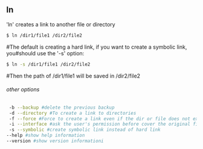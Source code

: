 ---
---

ln
--

'ln' creates a link to another file or directory

~~~ bash
$ ln /dir1/file1 /dir2/file2
~~~

<!--more-->

#The default is creating a hard link, if you want to create a symbolic link, you#should use the '-s' option:
~~~bash
$ ln -s /dir1/file1 /dir2/file2
~~~
#Then the path of /dir1/file1 will be saved in /dir2/file2

###### other options
~~~bash
 -b --backup #delete the previous backup
 -d --directory #To create a link to directories
 -f --force #Force to create a link even if the dir or file does not exist
 -i --interface #ask the user's permission before cover the original file
 -s --symbolic #create symbolic link instead of hard link
--help #show help information
--version #show version informationi
~~~
